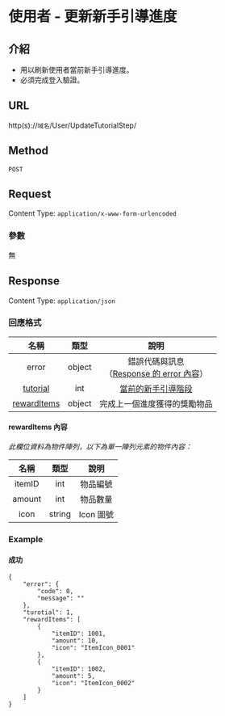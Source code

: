 # 使用者 - 更新新手引導進度

## 介紹

- 用以刷新使用者當前新手引導進度。
- 必須完成登入驗證。

## URL

http(s)://`域名`/User/UpdateTutorialStep/

## Method

`POST`

## Request

Content Type: `application/x-www-form-urlencoded`


### 參數

無

## Response

Content Type: `application/json`

### 回應格式

| 名稱 | 類型 | 說明 |
|:-:|:-:|:-:|
| error | object | 錯誤代碼與訊息<br>（[Response 的 error 內容](../response.md#error)） |
| [tutorial](#tutorial) | int | [當前的新手引導階段](../codes/tutorial.md#tutorial) |
| [rewardItems](#rewardItems) | object| 完成上一個進度獲得的獎勵物品 |

#### <span id="rewardItems">rewardItems 內容</span>

_此欄位資料為物件陣列，以下為單一陣列元素的物件內容：_

| 名稱 | 類型 | 說明 |
|:-:|:-:|:-:|
| itemID | int | 物品編號 |
| amount | int | 物品數量 |
| icon | string | Icon 圖號 |

### Example

#### 成功
	{
		"error": {
			"code": 0,
			"message": ""
		},
		"turotial": 1,
		"rewardItems": [
			{
				"itemID": 1001,
				"amount": 10,
				"icon": "ItemIcon_0001"
			},
			{
				"itemID": 1002,
				"amount": 5,
				"icon": "ItemIcon_0002"
			}
		]
	}